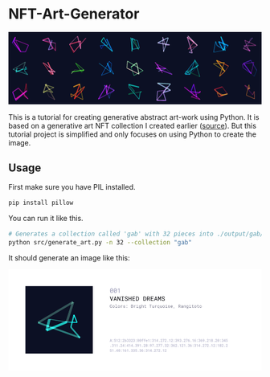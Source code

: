 # NFT-Art-Generator

![preview](images/mp_banner.png)

  This is a tutorial for creating generative abstract art-work using Python. It is based on a generative art NFT collection I created earlier ([source](https://github.com/gabrielmuller1/NFT-Art-Generator)). But this tutorial project is simplified and only focuses on using Python to create the image.

## Usage

First make sure you have PIL installed.

```bash
pip install pillow
```

You can run it like this.

```bash
# Generates a collection called 'gab' with 32 pieces into ./output/gab/
python src/generate_art.py -n 32 --collection "gab"
```

It should generate an image like this:

![example_image](images/alpha_001_preview.png)

